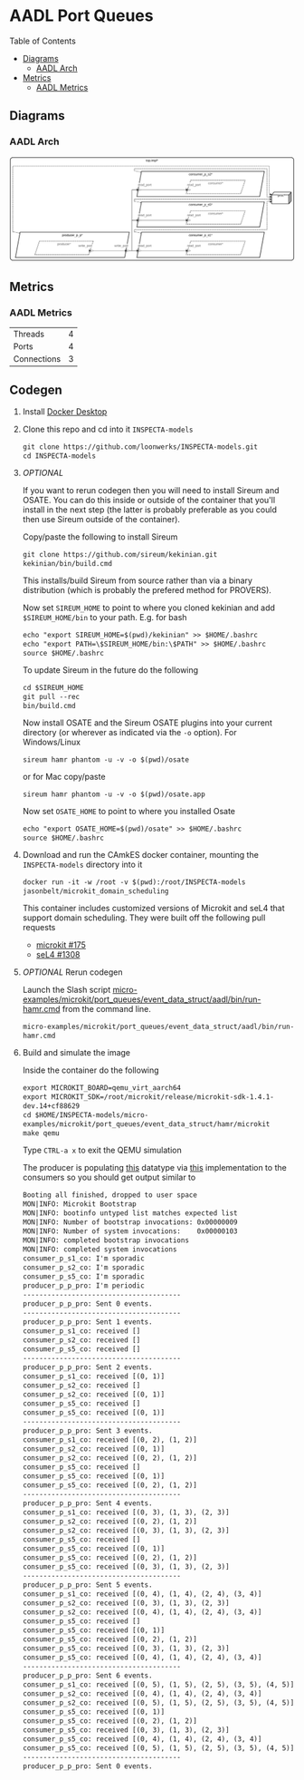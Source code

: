 # AADL Port Queues

 Table of Contents
  * [Diagrams](#diagrams)
    * [AADL Arch](#aadl-arch)
  * [Metrics](#metrics)
    * [AADL Metrics](#aadl-metrics)

## Diagrams
### AADL Arch
![AADL Arch](aadl/diagrams/arch.svg)

## Metrics
### AADL Metrics
| | |
|--|--|
|Threads|4|
|Ports|4|
|Connections|3|



## Codegen

1. Install [Docker Desktop](https://www.docker.com/products/docker-desktop/)

1. Clone this repo and cd into it ``INSPECTA-models``

   ```
   git clone https://github.com/loonwerks/INSPECTA-models.git
   cd INSPECTA-models
   ```

1. *OPTIONAL*

    If you want to rerun codegen then you will need to install Sireum
    and OSATE.  You can do this inside or outside of the container that you'll install in the next step (the latter is probably preferable as you could then use Sireum outside of the container).

    Copy/paste the following to install Sireum
    ```
    git clone https://github.com/sireum/kekinian.git
    kekinian/bin/build.cmd
    ```

    This installs/build Sireum from source rather than via a binary distribution (which is probably the prefered method for PROVERS).  

    Now set ``SIREUM_HOME`` to point to where you cloned kekinian and add ``$SIREUM_HOME/bin`` to your path.  E.g. for bash

    ```
    echo "export SIREUM_HOME=$(pwd)/kekinian" >> $HOME/.bashrc
    echo "export PATH=\$SIREUM_HOME/bin:\$PATH" >> $HOME/.bashrc
    source $HOME/.bashrc
    ```

    To update Sireum in the future do the following
    ```
    cd $SIREUM_HOME
    git pull --rec
    bin/build.cmd
    ```


    Now install OSATE and the Sireum OSATE plugins into your current directory (or wherever as indicated via the ``-o`` option).  For Windows/Linux 

    ```
    sireum hamr phantom -u -v -o $(pwd)/osate
    ```

    or for Mac copy/paste
    ```
    sireum hamr phantom -u -v -o $(pwd)/osate.app
    ```

    Now set ``OSATE_HOME`` to point to where you installed Osate

    ```
    echo "export OSATE_HOME=$(pwd)/osate" >> $HOME/.bashrc
    source $HOME/.bashrc
    ```

1. Download and run the CAmkES docker container, mounting the ``INSPECTA-models`` directory into it

   ```
   docker run -it -w /root -v $(pwd):/root/INSPECTA-models jasonbelt/microkit_domain_scheduling
   ```

   This container includes customized versions of Microkit and seL4 that support domain scheduling.  They were built off the following pull requests

   - [microkit #175](https://github.com/seL4/microkit/pull/175)
   - [seL4 #1308](https://github.com/seL4/seL4/pull/1308)

1. *OPTIONAL* Rerun codegen
   
    Launch the Slash script [micro-examples/microkit/port_queues/event_data_struct/aadl/bin/run-hamr.cmd](aadl/bin/run-hamr.cmd) from the command line.  

   ```
   micro-examples/microkit/port_queues/event_data_struct/aadl/bin/run-hamr.cmd
   ```

1. Build and simulate the image

    Inside the container do the following

    ```
    export MICROKIT_BOARD=qemu_virt_aarch64
    export MICROKIT_SDK=/root/microkit/release/microkit-sdk-1.4.1-dev.14+cf88629
    cd $HOME/INSPECTA-models/micro-examples/microkit/port_queues/event_data_struct/hamr/microkit
    make qemu
    ```

    Type ``CTRL-a x`` to exit the QEMU simulation

    The producer is populating [this](aadl/event_data_port_queues.aadl#L17-L23) datatype via [this](hamr/microkit/components/producer_p_p_producer/src/producer_p_p_producer_user.c#L12-L29) implementation to the consumers so you should get output similar to

    ```
    Booting all finished, dropped to user space
    MON|INFO: Microkit Bootstrap
    MON|INFO: bootinfo untyped list matches expected list
    MON|INFO: Number of bootstrap invocations: 0x00000009
    MON|INFO: Number of system invocations:    0x00000103
    MON|INFO: completed bootstrap invocations
    MON|INFO: completed system invocations
    consumer_p_s1_co: I'm sporadic
    consumer_p_s2_co: I'm sporadic
    consumer_p_s5_co: I'm sporadic
    producer_p_p_pro: I'm periodic
    ---------------------------------------
    producer_p_p_pro: Sent 0 events.
    ---------------------------------------
    producer_p_p_pro: Sent 1 events.
    consumer_p_s1_co: received []
    consumer_p_s2_co: received []
    consumer_p_s5_co: received []
    ---------------------------------------
    producer_p_p_pro: Sent 2 events.
    consumer_p_s1_co: received [(0, 1)]
    consumer_p_s2_co: received []
    consumer_p_s2_co: received [(0, 1)]
    consumer_p_s5_co: received []
    consumer_p_s5_co: received [(0, 1)]
    ---------------------------------------
    producer_p_p_pro: Sent 3 events.
    consumer_p_s1_co: received [(0, 2), (1, 2)]
    consumer_p_s2_co: received [(0, 1)]
    consumer_p_s2_co: received [(0, 2), (1, 2)]
    consumer_p_s5_co: received []
    consumer_p_s5_co: received [(0, 1)]
    consumer_p_s5_co: received [(0, 2), (1, 2)]
    ---------------------------------------
    producer_p_p_pro: Sent 4 events.
    consumer_p_s1_co: received [(0, 3), (1, 3), (2, 3)]
    consumer_p_s2_co: received [(0, 2), (1, 2)]
    consumer_p_s2_co: received [(0, 3), (1, 3), (2, 3)]
    consumer_p_s5_co: received []
    consumer_p_s5_co: received [(0, 1)]
    consumer_p_s5_co: received [(0, 2), (1, 2)]
    consumer_p_s5_co: received [(0, 3), (1, 3), (2, 3)]
    ---------------------------------------
    producer_p_p_pro: Sent 5 events.
    consumer_p_s1_co: received [(0, 4), (1, 4), (2, 4), (3, 4)]
    consumer_p_s2_co: received [(0, 3), (1, 3), (2, 3)]
    consumer_p_s2_co: received [(0, 4), (1, 4), (2, 4), (3, 4)]
    consumer_p_s5_co: received []
    consumer_p_s5_co: received [(0, 1)]
    consumer_p_s5_co: received [(0, 2), (1, 2)]
    consumer_p_s5_co: received [(0, 3), (1, 3), (2, 3)]
    consumer_p_s5_co: received [(0, 4), (1, 4), (2, 4), (3, 4)]
    ---------------------------------------
    producer_p_p_pro: Sent 6 events.
    consumer_p_s1_co: received [(0, 5), (1, 5), (2, 5), (3, 5), (4, 5)]
    consumer_p_s2_co: received [(0, 4), (1, 4), (2, 4), (3, 4)]
    consumer_p_s2_co: received [(0, 5), (1, 5), (2, 5), (3, 5), (4, 5)]
    consumer_p_s5_co: received [(0, 1)]
    consumer_p_s5_co: received [(0, 2), (1, 2)]
    consumer_p_s5_co: received [(0, 3), (1, 3), (2, 3)]
    consumer_p_s5_co: received [(0, 4), (1, 4), (2, 4), (3, 4)]
    consumer_p_s5_co: received [(0, 5), (1, 5), (2, 5), (3, 5), (4, 5)]
    ---------------------------------------
    producer_p_p_pro: Sent 0 events.
    ```